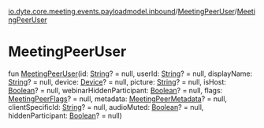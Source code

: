 [io.dyte.core.meeting.events.payloadmodel.inbound](../index.md)/[MeetingPeerUser](index.md)/[MeetingPeerUser](-meeting-peer-user.md)

# MeetingPeerUser


fun [MeetingPeerUser](-meeting-peer-user.md)(id: [String](https://kotlinlang.org/api/latest/jvm/stdlib/kotlin/-string/index.html)? = null, userId: [String](https://kotlinlang.org/api/latest/jvm/stdlib/kotlin/-string/index.html)? = null, displayName: [String](https://kotlinlang.org/api/latest/jvm/stdlib/kotlin/-string/index.html)? = null, device: [Device](../-device/index.md)? = null, picture: [String](https://kotlinlang.org/api/latest/jvm/stdlib/kotlin/-string/index.html)? = null, isHost: [Boolean](https://kotlinlang.org/api/latest/jvm/stdlib/kotlin/-boolean/index.html)? = null, webinarHiddenParticipant: [Boolean](https://kotlinlang.org/api/latest/jvm/stdlib/kotlin/-boolean/index.html)? = null, flags: [MeetingPeerFlags](../-meeting-peer-flags/index.md)? = null, metadata: [MeetingPeerMetadata](../-meeting-peer-metadata/index.md)? = null, clientSpecificId: [String](https://kotlinlang.org/api/latest/jvm/stdlib/kotlin/-string/index.html)? = null, audioMuted: [Boolean](https://kotlinlang.org/api/latest/jvm/stdlib/kotlin/-boolean/index.html)? = null, hiddenParticipant: [Boolean](https://kotlinlang.org/api/latest/jvm/stdlib/kotlin/-boolean/index.html)? = null)

